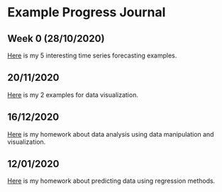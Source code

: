 # Example Progress Journal

## Week 0 (28/10/2020)
[Here](files/homework_0.html) is my 5 interesting time series forecasting examples.

## 20/11/2020
[Here](files/homework_1.html) is my 2 examples for data visualization.

## 16/12/2020
[Here](files/homework_2.html) is my homework about data analysis using data manipulation and visualization.

## 12/01/2020
[Here](files/homework_3.html) is my homework about predicting data using regression methods.